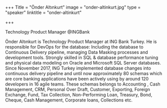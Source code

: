 +++
Title = "Önder Altınkurt"
image = "onder-altinkurt.jpg"
type = "speaker"
linktitle = "onder-altinkurt"

+++

Technology Product Manager @INGBank

Önder Altınkurt is Technology Product Manager at ING Bank Turkey. He is responsible for DevOps for the database: Including the database to Continuous Delivery pipeline, managing Data Masking processes and development tools. Strongly skilled in SQL & database performance tuning and physical data modeling on Oracle and Microsoft SQL Server databases. Since November 2017, ING Turkey implemented database changes into continuous delivery pipeline and until now approximately 80 schemas which are core banking applications have been actively using by around 120 developers in 16 agile teams. These schemas belongs to Accounting , Cash Management, CRM, Personal Over Draft, Customer, Exporting, Foreign Exchange, Fund, Tax Collection, Non-Performing Loan, Treasury, Bond, Cheque, Cash Management, Corporate loans, Collections etc.